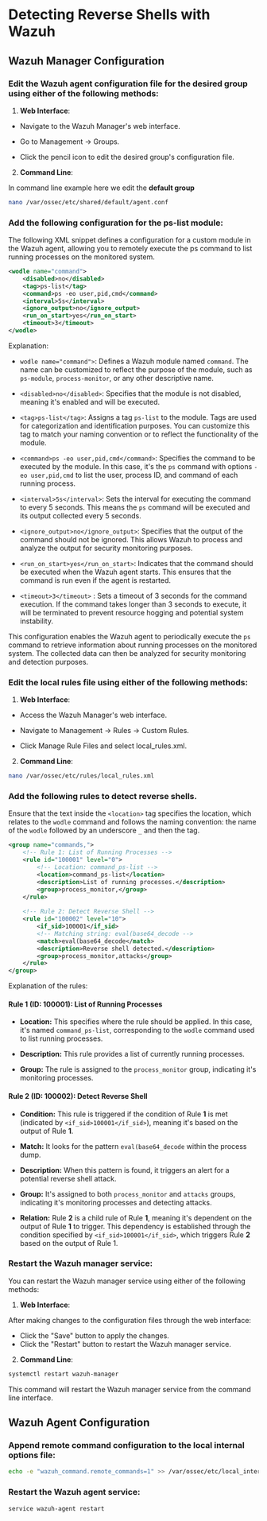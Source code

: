 # Detecting Reverse Shells with Wazuh

## Wazuh Manager Configuration

### Edit the Wazuh agent configuration file for the desired group using either of the following methods:


1. **Web Interface**:

- Navigate to the Wazuh Manager's web interface.

- Go to Management -> Groups.

- Click the pencil icon to edit the desired group's configuration file.

2. **Command Line**:

In command line example here we edit the **default group** 

```bash
nano /var/ossec/etc/shared/default/agent.conf
```

### Add the following configuration for the ps-list module:

The following XML snippet defines a configuration for a custom module in the Wazuh agent, allowing you to remotely execute the ps command to list running processes on the monitored system.

```xml
<wodle name="command">
    <disabled>no</disabled>
    <tag>ps-list</tag>
    <command>ps -eo user,pid,cmd</command>
    <interval>5s</interval>
    <ignore_output>no</ignore_output>
    <run_on_start>yes</run_on_start>
    <timeout>3</timeout>
</wodle>
```

Explanation:

- `wodle name="command">`: Defines a Wazuh module named `command`. The name can be customized to reflect the purpose of the module, such as `ps-module`, `process-monitor`, or any other descriptive name.

- `<disabled>no</disabled>`: Specifies that the module is not disabled, meaning it's enabled and will be executed.

- `<tag>ps-list</tag>`: Assigns a tag `ps-list` to the module. Tags are used for categorization and identification purposes. You can customize this tag to match your naming convention or to reflect the functionality of the module.

- `<command>ps -eo user,pid,cmd</command>`: Specifies the command to be executed by the module. In this case, it's the `ps` command with options `-eo user,pid,cmd` to list the user, process ID, and command of each running process.

- `<interval>5s</interval>`: Sets the interval for executing the command to every 5 seconds. This means the `ps` command will be executed and its output collected every 5 seconds.

- `<ignore_output>no</ignore_output>`: Specifies that the output of the command should not be ignored. This allows Wazuh to process and analyze the output for security monitoring purposes.

- `<run_on_start>yes</run_on_start>`: Indicates that the command should be executed when the Wazuh agent starts. This ensures that the command is run even if the agent is restarted.

- `<timeout>3</timeout>` : Sets a timeout of 3 seconds for the command execution. If the command takes longer than 3 seconds to execute, it will be terminated to prevent resource hogging and potential system instability.

This configuration enables the Wazuh agent to periodically execute the `ps` command to retrieve information about running processes on the monitored system. The collected data can then be analyzed for security monitoring and detection purposes.


### Edit the local rules file using either of the following methods:

1. **Web Interface**:

- Access the Wazuh Manager's web interface.

- Navigate to Management -> Rules -> Custom Rules.

- Click Manage Rule Files and select local_rules.xml.

2. **Command Line**:
```bash
nano /var/ossec/etc/rules/local_rules.xml
```
### Add the following rules to detect reverse shells.

Ensure that the text inside the `<location>` tag specifies the location, which relates to the `wodle` command and follows the naming convention: the name of the `wodle` followed by an underscore `_` and then the tag.

```xml
<group name="commands,">
    <!-- Rule 1: List of Running Processes -->
    <rule id="100001" level="0">
        <!-- Location: command_ps-list -->
        <location>command_ps-list</location>
        <description>List of running processes.</description>
        <group>process_monitor,</group>
    </rule>
    
    <!-- Rule 2: Detect Reverse Shell -->
    <rule id="100002" level="10">
        <if_sid>100001</if_sid>
        <!-- Matching string: eval(base64_decode -->
        <match>eval(base64_decode</match>
        <description>Reverse shell detected.</description>
        <group>process_monitor,attacks</group>
    </rule>
</group>
```

Explanation of the rules:

#### Rule 1 (ID: 100001): List of Running Processes ####

- **Location:** This specifies where the rule should be applied. In this case, it's named `command_ps-list`, corresponding to the `wodle` command used to list running processes.

- **Description:** This rule provides a list of currently running processes.

- **Group:** The rule is assigned to the `process_monitor` group, indicating it's monitoring processes.

#### Rule 2 (ID: 100002): Detect Reverse Shell ####

- **Condition:** This rule is triggered if the condition of Rule **1** is met (indicated by `<if_sid>100001</if_sid>`), meaning it's based on the output of Rule **1**.

- **Match:** It looks for the pattern `eval(base64_decode` within the process dump.

- **Description:** When this pattern is found, it triggers an alert for a potential reverse shell attack.

- **Group:** It's assigned to both `process_monitor` and `attacks` groups, indicating it's monitoring processes and detecting attacks.

- **Relation:** Rule **2** is a child rule of Rule **1**, meaning it's dependent on the output of Rule **1** to trigger. This dependency is established through the condition specified by `<if_sid>100001</if_sid>`, which triggers Rule **2** based on the output of Rule 1.

### Restart the Wazuh manager service:

You can restart the Wazuh manager service using either of the following methods:

1. **Web Interface**:

After making changes to the configuration files through the web interface:

- Click the "Save" button to apply the changes.
- Click the "Restart" button to restart the Wazuh manager service.

2. **Command Line**:

```bash
systemctl restart wazuh-manager
```

This command will restart the Wazuh manager service from the command line interface.

## Wazuh Agent Configuration

### Append remote command configuration to the local internal options file:

```bash
echo -e "wazuh_command.remote_commands=1" >> /var/ossec/etc/local_internal_options.conf
```

### Restart the Wazuh agent service:

```bash
service wazuh-agent restart
```